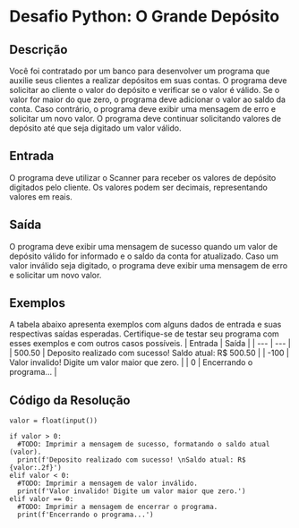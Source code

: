 # Desafio Python: O Grande Depósito
## Descrição
Você foi contratado por um banco para desenvolver um programa que auxilie seus clientes a realizar depósitos em suas contas. O programa deve solicitar ao cliente o valor do depósito e verificar se o valor é válido. Se o valor for maior do que zero, o programa deve adicionar o valor ao saldo da conta. Caso contrário, o programa deve exibir uma mensagem de erro e solicitar um novo valor. O programa deve continuar solicitando valores de depósito até que seja digitado um valor válido.
## Entrada
O programa deve utilizar o Scanner para receber os valores de depósito digitados pelo cliente. Os valores podem ser decimais, representando valores em reais.
## Saída
O programa deve exibir uma mensagem de sucesso quando um valor de depósito válido for informado e o saldo da conta for atualizado. Caso um valor inválido seja digitado, o programa deve exibir uma mensagem de erro e solicitar um novo valor.
## Exemplos
A tabela abaixo apresenta exemplos com alguns dados de entrada e suas respectivas saídas esperadas. Certifique-se de testar seu programa com esses exemplos e com outros casos possíveis.
| Entrada | Saída |
| --- | --- |
| 500.50 | Deposito realizado com sucesso! Saldo atual: R$ 500.50 |
| -100 | Valor invalido! Digite um valor maior que zero. |
| 0 | Encerrando o programa... |
## Código da Resolução
```
valor = float(input())

if valor > 0:
  #TODO: Imprimir a mensagem de sucesso, formatando o saldo atual (valor).
  print(f'Deposito realizado com sucesso! \nSaldo atual: R$ {valor:.2f}')
elif valor < 0:
  #TODO: Imprimir a mensagem de valor inválido.
  print(f'Valor invalido! Digite um valor maior que zero.')
elif valor == 0:
  #TODO: Imprimir a mensagem de encerrar o programa.
  print(f'Encerrando o programa...')
```
